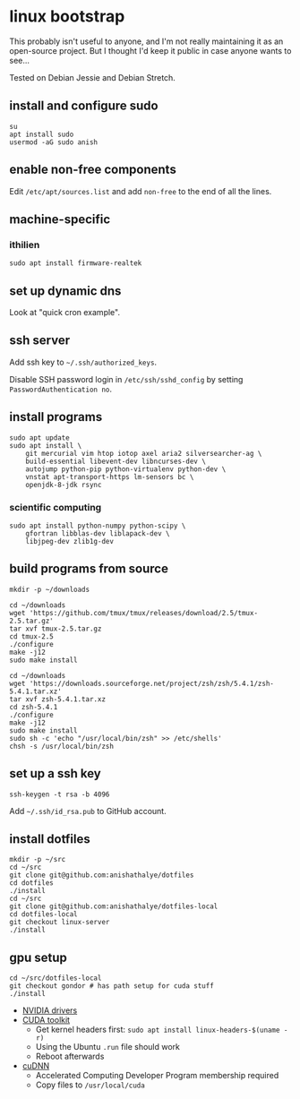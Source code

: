 # linux bootstrap

This probably isn't useful to anyone, and I'm not really maintaining it as an
open-source project. But I thought I'd keep it public in case anyone wants to
see...

Tested on Debian Jessie and Debian Stretch.

## install and configure sudo

```
su
apt install sudo
usermod -aG sudo anish
```

## enable non-free components

Edit `/etc/apt/sources.list` and add `non-free` to the end of all the lines.

## machine-specific

### ithilien

```
sudo apt install firmware-realtek
```

## set up dynamic dns

Look at "quick cron example".

## ssh server

Add ssh key to `~/.ssh/authorized_keys`.

Disable SSH password login in `/etc/ssh/sshd_config` by setting
`PasswordAuthentication no`.

## install programs

```
sudo apt update
sudo apt install \
    git mercurial vim htop iotop axel aria2 silversearcher-ag \
    build-essential libevent-dev libncurses-dev \
    autojump python-pip python-virtualenv python-dev \
    vnstat apt-transport-https lm-sensors bc \
    openjdk-8-jdk rsync
```

### scientific computing

```
sudo apt install python-numpy python-scipy \
    gfortran libblas-dev liblapack-dev \
    libjpeg-dev zlib1g-dev
```

## build programs from source

```
mkdir -p ~/downloads

cd ~/downloads
wget 'https://github.com/tmux/tmux/releases/download/2.5/tmux-2.5.tar.gz'
tar xvf tmux-2.5.tar.gz
cd tmux-2.5
./configure
make -j12
sudo make install

cd ~/downloads
wget 'https://downloads.sourceforge.net/project/zsh/zsh/5.4.1/zsh-5.4.1.tar.xz'
tar xvf zsh-5.4.1.tar.xz
cd zsh-5.4.1
./configure
make -j12
sudo make install
sudo sh -c 'echo "/usr/local/bin/zsh" >> /etc/shells'
chsh -s /usr/local/bin/zsh
```

## set up a ssh key

```
ssh-keygen -t rsa -b 4096
```

Add `~/.ssh/id_rsa.pub` to GitHub account.

## install dotfiles

```
mkdir -p ~/src
cd ~/src
git clone git@github.com:anishathalye/dotfiles
cd dotfiles
./install
cd ~/src
git clone git@github.com:anishathalye/dotfiles-local
cd dotfiles-local
git checkout linux-server
./install
```

## gpu setup

```
cd ~/src/dotfiles-local
git checkout gondor # has path setup for cuda stuff
./install
```

* [NVIDIA drivers](http://www.nvidia.com/object/unix.html)
* [CUDA toolkit](https://developer.nvidia.com/cuda-downloads)
    * Get kernel headers first: `sudo apt install linux-headers-$(uname -r)`
    * Using the Ubuntu `.run` file should work
    * Reboot afterwards
* [cuDNN](https://developer.nvidia.com/rdp/cudnn-download)
    * Accelerated Computing Developer Program membership required
    * Copy files to `/usr/local/cuda`
